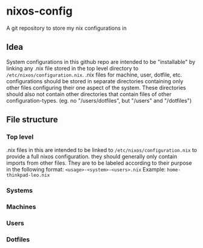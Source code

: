 # nixos-config
A git repository to store my nix configurations in

## Idea
System configurations in this github repo are intended to be "installable" by linking any .nix file stored in the top level directory to `/etc/nixos/configuration.nix`. .nix files for machine, user, dotfile, etc. configurations should be stored in separate directories containing only other files configuring their one aspect of the system. These directories should also not contain other directories that contain files of other configuration-types. (eg. no "/users/dotfiles", but "/users" and "/dotfiles")
## File structure
### Top level
.nix files in this are intended to be linked to `/etc/nixos/configuration.nix` to provide a full nixos configuration. they should generally only contain imports from other files. They are to be labeled according to their purpose in the following format: `<usage>-<system>-<users>.nix`
Example: `home-thinkpad-leo.nix`

### Systems
### Machines
### Users
### Dotfiles
